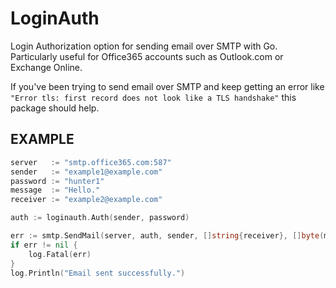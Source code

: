 # LoginAuth
Login Authorization option for sending email over SMTP with Go. Particularly useful for Office365 accounts such as Outlook.com or Exchange Online.

If you've been trying to send email over SMTP and keep getting an error like `"Error tls: first record does not look like a TLS handshake"` this package should help.

## EXAMPLE

```go
server   := "smtp.office365.com:587"
sender   := "example1@example.com"
password := "hunter1"
message  := "Hello."
receiver := "example2@example.com"

auth := loginauth.Auth(sender, password)

err := smtp.SendMail(server, auth, sender, []string{receiver}, []byte(message))
if err != nil {
    log.Fatal(err)
}
log.Println("Email sent successfully.")
```

